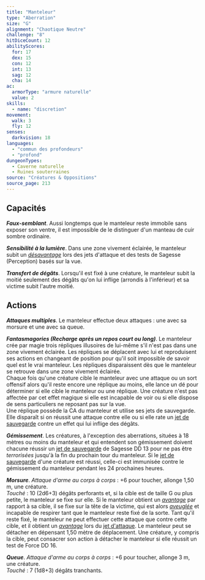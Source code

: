 ```yaml
---
title: "Manteleur"
type: "Aberration"
size: "G"
alignment: "Chaotique Neutre"
challenge: "8"
hitDiceCount: 12
abilityScores:
  for: 17
  dex: 15
  con: 12
  int: 13
  sag: 12
  cha: 14
ac: 
  armorType: "armure naturelle"
  value: 2
skills: 
  - name: "discretion"
movement: 
  walk: 3
  fly: 12
senses: 
  darkvision: 18
languages: 
  - "commun des profondeurs"
  - "profond"
dungeonTypes:
  - Caverne naturelle
  - Ruines souterraines
source: "Créatures & Oppositions"
source_page: 213
---
```

## Capacités
_**Faux-semblant**_. Aussi longtemps que le manteleur reste immobile sans exposer son ventre, il est impossible de le distinguer d'un manteau de cuir sombre ordinaire.

_**Sensibilité à la lumière**_. Dans une zone vivement éclairée, le manteleur subit un [_désavantage_](/utiliser-les-caracteristiques/#avantage-et-desavantage) lors des jets d'attaque et des tests de Sagesse (Perception) basés sur la vue.

_**Transfert de dégâts**_. Lorsqu'il est fixé à une créature, le manteleur subit la moitié seulement des dégâts qu'on lui inflige (arrondis à l'inférieur) et sa victime subit l'autre moitié.

## Actions
_**Attaques multiples**_. Le manteleur effectue deux attaques : une avec sa morsure et une avec sa queue.

_**Fantasmagories (Recharge après un repos court ou long)**_. Le manteleur crée par magie trois répliques illusoires de lui-même s'il n'est pas dans une zone vivement éclairée. Les répliques se déplacent avec lui et reproduisent ses actions en changeant de position pour qu'il soit impossible de savoir quel est le vrai manteleur. Les répliques disparaissent dès que le manteleur se retrouve dans une zone vivement éclairée.  
Chaque fois qu'une créature cible le manteleur avec une attaque ou un sort offensif alors qu'il reste encore une réplique au moins, elle lance un dé pour déterminer si elle cible le manteleur ou une réplique. Une créature n'est pas affectée par cet effet magique si elle est incapable de voir ou si elle dispose de sens particuliers ne reposant pas sur la vue.  
Une réplique possède la CA du manteleur et utilise ses jets de sauvegarde. Elle disparaît si on réussit une attaque contre elle ou si elle rate un [jet de sauvegarde](/utiliser-les-caracteristiques#jets-de-sauvegarde) contre un effet qui lui inflige des dégâts.

_**Gémissement**_. Les créatures, à l'exception des aberrations, situées à 18 mètres ou moins du manteleur et qui entendent son gémissement doivent chacune réussir un [jet de sauvegarde](/utiliser-les-caracteristiques#jets-de-sauvegarde) de Sagesse DD 13 pour ne pas être _terrorisées_ jusqu'à la fin du prochain tour du manteleur. Si le [jet de sauvegarde](/utiliser-les-caracteristiques#jets-de-sauvegarde) d'une créature est réussi, celle-ci est immunisée contre le gémissement du manteleur pendant les 24 prochaines heures.

_**Morsure**_. _Attaque d'arme au corps à corps_ : +6 pour toucher, allonge 1,50 m, une créature.  
_Touché_ : 10 (2d6+3) dégâts perforants et, si la cible est de taille G ou plus petite, le manteleur se fixe sur elle. Si le manteleur obtient un [_avantage_](/utiliser-les-caracteristiques/#avantage-et-desavantage) par rapport à sa cible, il se fixe sur la tête de la victime, qui est alors [_aveuglée_](/gerer-la-sante-du-personnage/#aveugle) et incapable de respirer tant que le manteleur reste fixé de la sorte. Tant qu'il reste fixé, le manteleur ne peut effectuer cette attaque que contre cette cible, et il obtient un [_avantage_](/utiliser-les-caracteristiques/#avantage-et-desavantage) lors du [jet d'attaque](/combattre/#jets-d-attaque). Le manteleur peut se détacher en dépensant 1,50 mètre de déplacement. Une créature, y compris la cible, peut consacrer son action à détacher le manteleur si elle réussit un test de Force DD 16.

_**Queue**_. _Attaque d'arme au corps à corps_ : +6 pour toucher, allonge 3 m, une créature.  
_Touché_ : 7 (1d8+3) dégâts tranchants.
